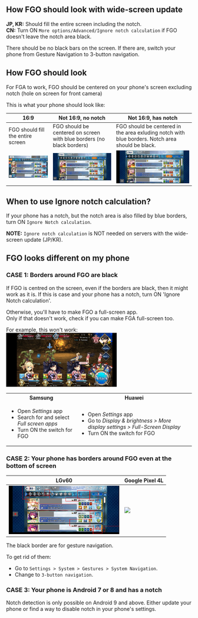 ## How FGO should look with wide-screen update

**JP, KR:** Should fill the entire screen including the notch.  
**CN:** Turn ON `More options/Advanced/Ignore notch calculation` if FGO doesn't leave the notch area black.

There should be no black bars on the screen. If there are, switch your phone from Gesture Navigation to 3-button navigation.

## How FGO should look

For FGA to work, FGO should be centered on your phone's screen excluding notch (hole on screen for front camera)

This is what your phone should look like:

16:9                                   | Not 16:9, no notch                                                    | Not 16:9, has notch 
---------------------------------------|-----------------------------------------------------------------------|-------------------------------------------------------------------------------------------------
FGO should fill the entire screen      | FGO should be centered on screen with blue borders (no black borders) | FGO should be centered in the area exluding notch with blue borders. Notch area should be black.
<img src="img/inside.jpg" width="300"> | <img src="img/outside-notchless.jpg" width="300">                     | <img src="img/outside.jpg" width="300">

## When to use Ignore notch calculation?
If your phone has a notch, but the notch area is also filled by blue borders, turn ON `Ignore Notch calculation`.

**NOTE:** `Ignore notch calculation` is NOT needed on servers with the wide-screen update (JP/KR).

## FGO looks different on my phone

### CASE 1: Borders around FGO are black

If FGO is centred on the screen, even if the borders are black, then it might work as it is. If this is case and your phone has a notch, turn ON 'Ignore Notch calculation'.

Otherwise, you'll have to make FGO a full-screen app.  
Only if that doesn't work, check if you can make FGA full-screen too.

For example, this won't work:  
<img src="img/samsung-black.jpg" width="300">

<table>
  <tr>
    <th>Samsung</th>
    <th>Huawei</th>
  </tr>
  <tr>
    <td>
      <ul>
        <li>Open <em>Settings</em> app</li>
        <li>Search for and select <em>Full screen apps</em></li>
        <li>Turn ON the switch for FGO</li>
      </ul>
    </td>
    <td>
      <ul>
        <li>Open <em>Settings</em> app</li>
        <li>Go to <em>Display & brightness > More display settings > Full-Screen Display</em></li>
        <li>Turn ON the switch for FGO</li>
      </ul>
    </td>
  </tr>
</table>

### CASE 2: Your phone has borders around FGO even at the bottom of screen

LGv60                                  | Google Pixel 4L
---------------------------------------|-----------------------
<img src="img/lg-v60.png" width="300"> | <img src="img/pixel-4L.png" width="300">

The black border are for gesture navigation.

To get rid of them:
- Go to `Settings > System > Gestures > System Navigation`.
- Change to `3-button navigation`.

### CASE 3: Your phone is Android 7 or 8 and has a notch

Notch detection is only possible on Android 9 and above. Either update your phone or find a way to disable notch in your phone's settings.